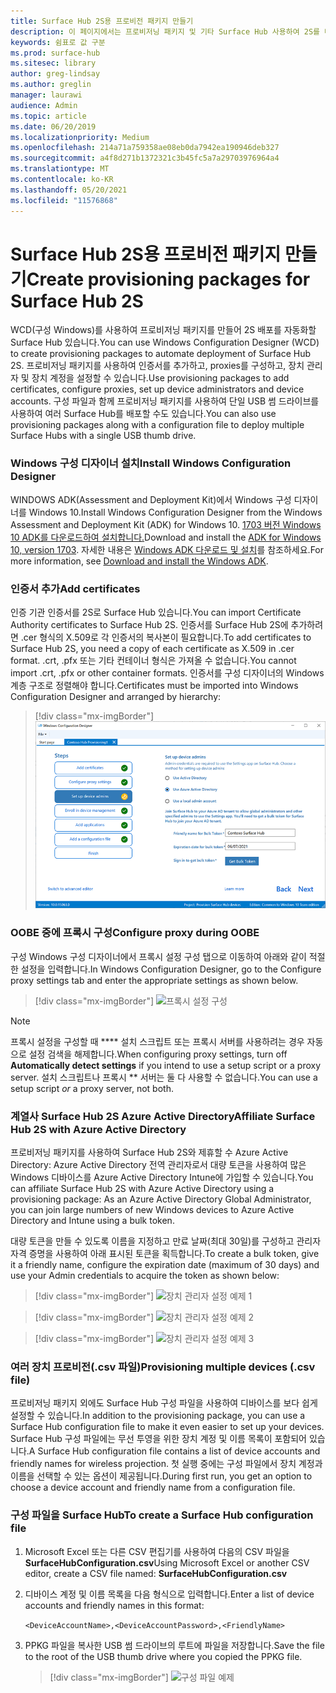 ```yaml
---
title: Surface Hub 2S용 프로비전 패키지 만들기
description: 이 페이지에서는 프로비저닝 패키지 및 기타 Surface Hub 사용하여 2S를 배포하는 방법을 설명합니다.
keywords: 쉼표로 값 구분
ms.prod: surface-hub
ms.sitesec: library
author: greg-lindsay
ms.author: greglin
manager: laurawi
audience: Admin
ms.topic: article
ms.date: 06/20/2019
ms.localizationpriority: Medium
ms.openlocfilehash: 214a71a759358ae08eb0da7942ea190946deb327
ms.sourcegitcommit: a4f8d271b1372321c3b45fc5a7a29703976964a4
ms.translationtype: MT
ms.contentlocale: ko-KR
ms.lasthandoff: 05/20/2021
ms.locfileid: "11576868"
---
```

# <a name="create-provisioning-packages-for-surface-hub-2s"></a><span data-ttu-id="37a31-104">Surface Hub 2S용 프로비전 패키지 만들기</span><span class="sxs-lookup"><span data-stu-id="37a31-104">Create provisioning packages for Surface Hub 2S</span></span>

<span data-ttu-id="37a31-105">WCD(구성 Windows)를 사용하여 프로비저닝 패키지를 만들어 2S 배포를 자동화할 Surface Hub 있습니다.</span><span class="sxs-lookup"><span data-stu-id="37a31-105">You can use Windows Configuration Designer (WCD) to create provisioning packages to automate deployment of Surface Hub 2S.</span></span> <span data-ttu-id="37a31-106">프로비저닝 패키지를 사용하여 인증서를 추가하고, proxies를 구성하고, 장치 관리자 및 장치 계정을 설정할 수 있습니다.</span><span class="sxs-lookup"><span data-stu-id="37a31-106">Use provisioning packages to add certificates, configure proxies, set up device administrators and device accounts.</span></span> <span data-ttu-id="37a31-107">구성 파일과 함께 프로비저닝 패키지를 사용하여 단일 USB 썸 드라이브를 사용하여 여러 Surface Hub를 배포할 수도 있습니다.</span><span class="sxs-lookup"><span data-stu-id="37a31-107">You can also use provisioning packages along with a configuration file to deploy multiple Surface Hubs with a single USB thumb drive.</span></span>

### <a name="install-windows-configuration-designer"></a><span data-ttu-id="37a31-108">Windows 구성 디자이너 설치</span><span class="sxs-lookup"><span data-stu-id="37a31-108">Install Windows Configuration Designer</span></span>

<span data-ttu-id="37a31-109">WINDOWS ADK(Assessment and Deployment Kit)에서 Windows 구성 디자이너를 Windows 10.</span><span class="sxs-lookup"><span data-stu-id="37a31-109">Install Windows Configuration Designer from the Windows Assessment and Deployment Kit (ADK) for Windows 10.</span></span> <span data-ttu-id="37a31-110">[1703 버전 Windows 10 ADK를 다운로드하여 설치합니다.](https://go.microsoft.com/fwlink/p/?LinkId=845542)</span><span class="sxs-lookup"><span data-stu-id="37a31-110">Download and install the [ADK for Windows 10, version 1703](https://go.microsoft.com/fwlink/p/?LinkId=845542).</span></span> <span data-ttu-id="37a31-111">자세한 내용은 [Windows ADK 다운로드 및 설치](https://docs.microsoft.com/windows-hardware/get-started/adk-install)를 참조하세요.</span><span class="sxs-lookup"><span data-stu-id="37a31-111">For more information, see [Download and install the Windows ADK](https://docs.microsoft.com/windows-hardware/get-started/adk-install).</span></span>

### <a name="add-certificates"></a><span data-ttu-id="37a31-112">인증서 추가</span><span class="sxs-lookup"><span data-stu-id="37a31-112">Add certificates</span></span>

<span data-ttu-id="37a31-113">인증 기관 인증서를 2S로 Surface Hub 있습니다.</span><span class="sxs-lookup"><span data-stu-id="37a31-113">You can import Certificate Authority certificates to Surface Hub 2S.</span></span>
<span data-ttu-id="37a31-114">인증서를 Surface Hub 2S에 추가하려면 .cer 형식의 X.509로 각 인증서의 복사본이 필요합니다.</span><span class="sxs-lookup"><span data-stu-id="37a31-114">To add certificates to Surface Hub 2S, you need a copy of each certificate as X.509 in .cer format.</span></span> <span data-ttu-id="37a31-115">.crt, .pfx 또는 기타 컨테이너 형식은 가져올 수 없습니다.</span><span class="sxs-lookup"><span data-stu-id="37a31-115">You cannot import .crt, .pfx or other container formats.</span></span> <span data-ttu-id="37a31-116">인증서를 구성 디자이너의 Windows 계층 구조로 정렬해야 합니다.</span><span class="sxs-lookup"><span data-stu-id="37a31-116">Certificates must be imported into Windows Configuration Designer and arranged by hierarchy:</span></span>

> [!div class="mx-imgBorder"]
> ![인증서 추가](images/sh2-wcd.png)

### <a name="configure-proxy-during-oobe"></a><span data-ttu-id="37a31-118">OOBE 중에 프록시 구성</span><span class="sxs-lookup"><span data-stu-id="37a31-118">Configure proxy during OOBE</span></span>

<span data-ttu-id="37a31-119">구성 Windows 구성 디자이너에서 프록시 설정 구성 탭으로 이동하여 아래와 같이 적절한 설정을 입력합니다.</span><span class="sxs-lookup"><span data-stu-id="37a31-119">In Windows Configuration Designer, go to the Configure proxy settings tab and enter the appropriate settings as shown below.</span></span>

> [!div class="mx-imgBorder"]
> ![프록시 설정 구성](images/sh2-proxy.png) 

> [!NOTE]
> <span data-ttu-id="37a31-121">프록시 설정을 구성할 때 \*\*\*\* 설치 스크립트 또는 프록시 서버를 사용하려는 경우 자동으로 설정 검색을 해제합니다.</span><span class="sxs-lookup"><span data-stu-id="37a31-121">When configuring proxy settings, turn off **Automatically detect settings** if you intend to use a setup script or a proxy server.</span></span> <span data-ttu-id="37a31-122">설치 스크립트나 프록시 \*\* 서버는 둘 다 사용할 수 없습니다.</span><span class="sxs-lookup"><span data-stu-id="37a31-122">You can use a setup script *or* a proxy server, not both.</span></span>

### <a name="affiliate-surface-hub-2s-with-azure-active-directory"></a><span data-ttu-id="37a31-123">계열사 Surface Hub 2S Azure Active Directory</span><span class="sxs-lookup"><span data-stu-id="37a31-123">Affiliate Surface Hub 2S with Azure Active Directory</span></span>

<span data-ttu-id="37a31-124">프로비저닝 패키지를 사용하여 Surface Hub 2S와 제휴할 수 Azure Active Directory: Azure Active Directory 전역 관리자로서 대량 토큰을 사용하여 많은 Windows 디바이스를 Azure Active Directory Intune에 가입할 수 있습니다.</span><span class="sxs-lookup"><span data-stu-id="37a31-124">You can affiliate Surface Hub 2S with Azure Active Directory using a provisioning package: As an Azure Active Directory Global Administrator, you can join large numbers of new Windows devices to Azure Active Directory and Intune using a bulk token.</span></span>

<span data-ttu-id="37a31-125">대량 토큰을 만들 수 있도록 이름을 지정하고 만료 날짜(최대 30일)를 구성하고 관리자 자격 증명을 사용하여 아래 표시된 토큰을 획득합니다.</span><span class="sxs-lookup"><span data-stu-id="37a31-125">To create a bulk token, give it a friendly name, configure the expiration date (maximum of 30 days) and use your Admin credentials to acquire the token as shown below:</span></span>

> [!div class="mx-imgBorder"]
> ![장치 관리자 설정 예제 1](images/sh2-token.png)

> [!div class="mx-imgBorder"]
> ![장치 관리자 설정 예제 2](images/sh2-token2.png)

> [!div class="mx-imgBorder"]
> ![장치 관리자 설정 예제 3](images/sh2-token3.png)


### <a name="provisioning-multiple-devices-csv-file"></a><span data-ttu-id="37a31-129">여러 장치 프로비전(.csv 파일)</span><span class="sxs-lookup"><span data-stu-id="37a31-129">Provisioning multiple devices (.csv file)</span></span>

<span data-ttu-id="37a31-130">프로비저닝 패키지 외에도 Surface Hub 구성 파일을 사용하여 디바이스를 보다 쉽게 설정할 수 있습니다.</span><span class="sxs-lookup"><span data-stu-id="37a31-130">In addition to the provisioning package, you can use a Surface Hub configuration file to make it even easier to set up your devices.</span></span> <span data-ttu-id="37a31-131">Surface Hub 구성 파일에는 무선 투영을 위한 장치 계정 및 이름 목록이 포함되어 있습니다.</span><span class="sxs-lookup"><span data-stu-id="37a31-131">A Surface Hub configuration file contains a list of device accounts and friendly names for wireless projection.</span></span> <span data-ttu-id="37a31-132">첫 실행 중에는 구성 파일에서 장치 계정과 이름을 선택할 수 있는 옵션이 제공됩니다.</span><span class="sxs-lookup"><span data-stu-id="37a31-132">During first run, you get an option to choose a device account and friendly name from a configuration file.</span></span>

### <a name="to-create-a-surface-hub-configuration-file"></a><span data-ttu-id="37a31-133">구성 파일을 Surface Hub</span><span class="sxs-lookup"><span data-stu-id="37a31-133">To create a Surface Hub configuration file</span></span>

1. <span data-ttu-id="37a31-134">Microsoft Excel 또는 다른 CSV 편집기를 사용하여 다음의 CSV 파일을 **SurfaceHubConfiguration.csv**</span><span class="sxs-lookup"><span data-stu-id="37a31-134">Using Microsoft Excel or another CSV editor, create a CSV file named: **SurfaceHubConfiguration.csv**</span></span>

2. <span data-ttu-id="37a31-135">디바이스 계정 및 이름 목록을 다음 형식으로 입력합니다.</span><span class="sxs-lookup"><span data-stu-id="37a31-135">Enter a list of device accounts and friendly names in this format:</span></span>

    `<DeviceAccountName>,<DeviceAccountPassword>,<FriendlyName>`

3. <span data-ttu-id="37a31-136">PPKG 파일을 복사한 USB 썸 드라이브의 루트에 파일을 저장합니다.</span><span class="sxs-lookup"><span data-stu-id="37a31-136">Save the file to the root of the USB thumb drive where you copied the PPKG file.</span></span>

    > [!div class="mx-imgBorder"]
    > ![구성 파일 예제](images/sh2-config-file.png)
